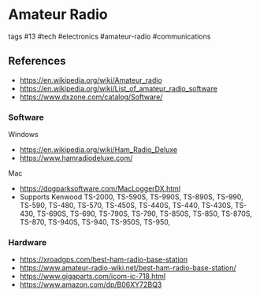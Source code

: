 # Amateur Radio

tags #13 #tech #electronics #amateur-radio #communications

## References

* https://en.wikipedia.org/wiki/Amateur_radio
* https://en.wikipedia.org/wiki/List_of_amateur_radio_software
* https://www.dxzone.com/catalog/Software/

### Software

Windows
* https://en.wikipedia.org/wiki/Ham_Radio_Deluxe
* https://www.hamradiodeluxe.com/

Mac
* https://dogparksoftware.com/MacLoggerDX.html
* Supports Kenwood TS-2000, TS-590S, TS-990S, TS-890S, TS-990, TS-590, TS-480, TS-570, TS-450S, TS-440S, TS-440, TS-430S, TS-430, TS-690S, TS-690, TS-790S, TS-790, TS-850S, TS-850, TS-870S, TS-870, TS-940S, TS-940, TS-950S, TS-950,


### Hardware

* https://xroadgps.com/best-ham-radio-base-station
* https://www.amateur-radio-wiki.net/best-ham-radio-base-station/
* https://www.gigaparts.com/icom-ic-718.html
* https://www.amazon.com/dp/B06XY72BQ3

